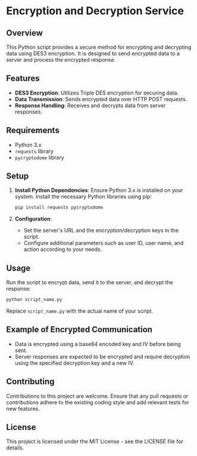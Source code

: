 # Encryption and Decryption Service

## Overview
This Python script provides a secure method for encrypting and decrypting data using DES3 encryption. It is designed to send encrypted data to a server and process the encrypted response.

## Features
- **DES3 Encryption**: Utilizes Triple DES encryption for securing data.
- **Data Transmission**: Sends encrypted data over HTTP POST requests.
- **Response Handling**: Receives and decrypts data from server responses.

## Requirements
- Python 3.x
- `requests` library
- `pycryptodome` library

## Setup
1. **Install Python Dependencies**:
   Ensure Python 3.x is installed on your system. Install the necessary Python libraries using pip:
   ```bash
   pip install requests pycryptodome
   ```

2. **Configuration**:
   - Set the server's URL and the encryption/decryption keys in the script.
   - Configure additional parameters such as user ID, user name, and action according to your needs.

## Usage
Run the script to encrypt data, send it to the server, and decrypt the response:
```bash
python script_name.py
```
Replace `script_name.py` with the actual name of your script.

## Example of Encrypted Communication
- Data is encrypted using a base64 encoded key and IV before being sent.
- Server responses are expected to be encrypted and require decryption using the specified decryption key and a new IV.

## Contributing
Contributions to this project are welcome. Ensure that any pull requests or contributions adhere to the existing coding style and add relevant tests for new features.

## License
This project is licensed under the MIT License - see the LICENSE file for details.
